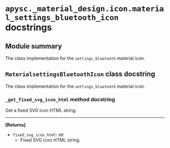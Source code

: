 # `apysc._material_design.icon.material_settings_bluetooth_icon` docstrings

## Module summary

The class implementation for the `settings_bluetooth` material icon.

## `MaterialsettingsBluetoothIcon` class docstring

The class implementation for the `settings_bluetooth` material icon.

### `_get_fixed_svg_icon_html` method docstring

Get a fixed SVG icon HTML string.<hr>

**[Returns]**

- `fixed_svg_icon_html`: str
  - Fixed SVG icon HTML string.